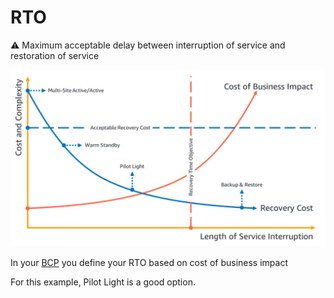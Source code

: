 # RTO

<aside>
⚠️ Maximum acceptable delay between interruption of service and restoration of service

</aside>

![Untitled](RTO%200d58367982484f569ca69c8fb912acd6/Untitled.png)

In your [BCP](Business%20Continuity%20Plans%20(BCPs)%202dfb9ac7b991472689d6311a7549e385.md)  you define your RTO based on cost of business impact

For this example, Pilot Light is a good option.